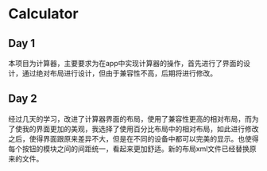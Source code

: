# Calculator
## Day 1
本项目为计算器，主要要求为在app中实现计算器的操作，首先进行了界面的设计，通过绝对布局进行设计，但由于兼容性不高，后期将进行修改。
## Day 2
经过几天的学习，改进了计算器界面的布局，使用了兼容性更高的相对布局，而为了使我的界面更加的美观，我选择了使用百分比布局中的相对布局，如此进行修改之后，使得界面跟原来差异不大，但是在不同的设备中都可以完美的显示。也使得每个按钮的模块之间的间距统一，看起来更加舒适。新的布局xml文件已经替换原来的文件。
